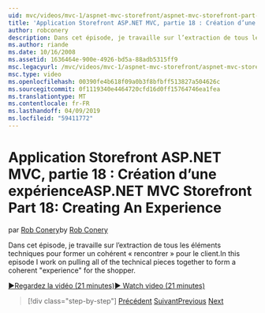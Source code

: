 ```yaml
---
uid: mvc/videos/mvc-1/aspnet-mvc-storefront/aspnet-mvc-storefront-part-18-creating-an-experience
title: 'Application Storefront ASP.NET MVC, partie 18 : Création d’une expérience | Microsoft Docs'
author: robconery
description: Dans cet épisode, je travaille sur l’extraction de tous les éléments techniques pour former un cohérent « rencontrer » pour le client.
ms.author: riande
ms.date: 10/16/2008
ms.assetid: 1636464e-900e-4926-bd5a-88adb5315ff9
msc.legacyurl: /mvc/videos/mvc-1/aspnet-mvc-storefront/aspnet-mvc-storefront-part-18-creating-an-experience
msc.type: video
ms.openlocfilehash: 00390fe4b618f09a0b3f8bfbff513827a504626c
ms.sourcegitcommit: 0f1119340e4464720cfd16d0ff15764746ea1fea
ms.translationtype: MT
ms.contentlocale: fr-FR
ms.lasthandoff: 04/09/2019
ms.locfileid: "59411772"
---
```

# <a name="aspnet-mvc-storefront-part-18-creating-an-experience"></a><span data-ttu-id="eb71b-103">Application Storefront ASP.NET MVC, partie 18 : Création d’une expérience</span><span class="sxs-lookup"><span data-stu-id="eb71b-103">ASP.NET MVC Storefront Part 18: Creating An Experience</span></span>

<span data-ttu-id="eb71b-104">par [Rob Conery](https://github.com/robconery)</span><span class="sxs-lookup"><span data-stu-id="eb71b-104">by [Rob Conery](https://github.com/robconery)</span></span>

<span data-ttu-id="eb71b-105">Dans cet épisode, je travaille sur l’extraction de tous les éléments techniques pour former un cohérent « rencontrer » pour le client.</span><span class="sxs-lookup"><span data-stu-id="eb71b-105">In this episode I work on pulling all of the technical pieces together to form a coherent "experience" for the shopper.</span></span>

[<span data-ttu-id="eb71b-106">&#9654;Regardez la vidéo (21 minutes)</span><span class="sxs-lookup"><span data-stu-id="eb71b-106">&#9654; Watch video (21 minutes)</span></span>](https://channel9.msdn.com/Blogs/ASP-NET-Site-Videos/aspnet-mvc-storefront-part-18-creating-an-experience)

> [!div class="step-by-step"]
> <span data-ttu-id="eb71b-107">[Précédent](aspnet-mvc-storefront-part-17-checkout-with-jeff-atwood.md)
> [Suivant](aspnet-mvc-storefront-part-19-processing-orders-with-windows-workflow.md)</span><span class="sxs-lookup"><span data-stu-id="eb71b-107">[Previous](aspnet-mvc-storefront-part-17-checkout-with-jeff-atwood.md)
[Next](aspnet-mvc-storefront-part-19-processing-orders-with-windows-workflow.md)</span></span>
